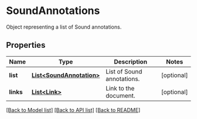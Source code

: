 ﻿
# SoundAnnotations
Object representing a list of Sound annotations.

## Properties
Name | Type | Description | Notes
------------ | ------------- | ------------- | -------------
**list** | [**List&lt;SoundAnnotation&gt;**](SoundAnnotation.md) | List of Sound annotations. | [optional]
**links** | [**List&lt;Link&gt;**](Link.md) | Link to the document. | [optional]


[[Back to Model list]](../../README.md#documentation-for-models) [[Back to API list]](../../README.md#documentation-for-api-endpoints) [[Back to README]](../../README.md)


